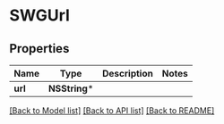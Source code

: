 # SWGUrl

## Properties
Name | Type | Description | Notes
------------ | ------------- | ------------- | -------------
**url** | **NSString*** |  | 

[[Back to Model list]](../README.md#documentation-for-models) [[Back to API list]](../README.md#documentation-for-api-endpoints) [[Back to README]](../README.md)


